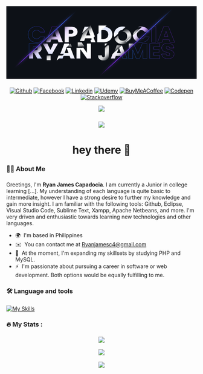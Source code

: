<div align="center">
  <img src="https://github.com/Unknownplanet40/Unknownplanet40/blob/2a366bce3c1d60a37109b1068af0df5223d1281c/CoverImage.png" align="center" width="820px" />
</div>

###

<div align="center">

[![Github](https://img.shields.io/badge/GitHub-100000?style=for-the-badge&logo=github&logoColor=white)](https://github.com/Unknownplanet40)
[![Facebook](https://img.shields.io/badge/Facebook-1877F2?style=for-the-badge&logo=facebook&logoColor=white)](https://www.facebook.com/Cappps.Lock/)
[![Linkedin](https://img.shields.io/badge/LinkedIn-0077B5?style=for-the-badge&logo=linkedin&logoColor=white)](https://www.linkedin.com/in/ryan-james-capadocia-025984199/)
[![Udemy](https://img.shields.io/badge/Udemy-A435F0?style=for-the-badge&logo=Udemy&logoColor=white)](https://www.udemy.com/user/rjc-6/)
[![BuyMeACoffee](https://img.shields.io/badge/Buy%20Me%20a%20Coffee-ffdd00?style=for-the-badge&logo=buy-me-a-coffee&logoColor=black)](https://www.buymeacoffee.com/up40)
[![Codepen](https://img.shields.io/badge/Codepen-000000?style=for-the-badge&logo=codepen&logoColor=white)](https://www.codepen.io/Unknownplanet40/)
[![Stackoverflow](https://img.shields.io/badge/Stack%20Overflow-FE7A16?style=for-the-badge&logo=stack-overflow&logoColor=white)](https://www.stackoverflow.com/users/unknownplanet-40)

<a href="https://www.github.com/Unknownplanet40" target="_blank" rel="noreferrer">
    <img src="https://img.shields.io/github/followers/Unknownplanet40?logo=github&style=for-the-badge&color=0891b2&labelColor=1c1917" />
  </a>

</div>

###

<div align="center">
  <img  src="https://profile-counter.glitch.me/{Unknownplanet40}/count.svg"/>
</div>

###

<h1 align="center">hey there 👋</h1>

###

<h3 align="left">👩‍💻  About Me</h3>

###

<p align="left">
Greetings, I'm <b>Ryan James Capadocia</b>. I am currently a Junior in college learning [...]. My understanding of each language is quite basic to intermediate, however I have a strong desire to further my knowledge and gain more insight. I am familiar with the following tools: Github, Eclipse, Visual Studio Code, Sublime Text, Xampp, Apache Netbeans, and more. I'm very driven and enthusiastic towards learning new technologies and other languages.

- 🌍  I'm based in Philippines
- ✉️  You can contact me at [Ryanjamesc4@gmail.com](mailto:Ryanjamesc4@gmail.com)
- 🧠  At the moment, I'm expanding my skillsets by studying PHP and MySQL.
- ⚡  I'm passionate about pursuing a career in software or web development. Both options would be equally fulfilling to me.

</p>

###

<h3 align="left">🛠 Language and tools</h3>

###

<div align="left">

  [![My Skills](https://skills.thijs.gg/icons?i=java,php,mysql,md,cs,cpp,html,css,js,bootstrap,jquery)](#skills)

</div>

###

<h3 align="left">🔥   My Stats :</h3>

###

<div align="center">
<a href="#"><img src="https://github-readme-riddle.vercel.app/api?type=horizontal&theme=dracula"/></a><br>
  
<a href="#"><img src="https://streak-stats.demolab.com?user=Unknownplanet40&theme=dracula"/></a><br>
  
<a href="#"><img src="https://github-readme-stats.vercel.app/api/top-langs/?username=Unknownplanet40&hide=Hack&theme=dracula"/></a>
</div>

###
